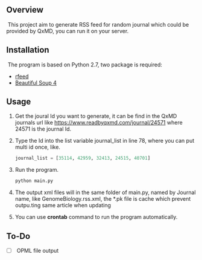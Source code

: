## Overview

​	This project aim to generate RSS feed for random journal which could be provided by QxMD, you can run it on your server.

## Installation

​	The program is based on Python 2.7, two package is required:

* [rfeed](https://github.com/svpino/rfeed) 
* [Beautiful Soup 4](https://www.crummy.com/software/BeautifulSoup/bs4/doc/index.html)

## Usage

1. Get the joural Id you want to generate, it can be find in the QxMD journals url like https://www.readbyqxmd.com/journal/24571 where 24571 is the journal Id.

2. Type the Id into the list variable journal_list in line 78, where you can put multi id once, like.

   ```python
   journal_list = [35114, 42959, 32413, 24515, 40701]
   ```

3. Run the program.

   ```bash
   python main.py
   ```

4. The output xml files will in the same folder of main.py, named by Journal name, like GenomeBiology.rss.xml, the *.pk file is cache which prevent outpu.ting same article when updating

5. You can use **crontab** command to run the program automatically.

## To-Do

- [ ] ​	OPML file output